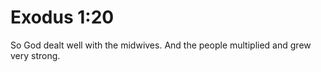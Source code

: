 # Exodus 1:20

So God dealt well with the midwives. And the people multiplied and grew very strong.
